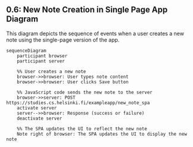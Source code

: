 ## 0.6: New Note Creation in Single Page App Diagram

This diagram depicts the sequence of events when a user creates a new note using the single-page version of the app.

```mermaid
sequenceDiagram
    participant browser
    participant server

    %% User creates a new note
    browser->>browser: User types note content
    browser->>browser: User clicks Save button
    
    %% JavaScript code sends the new note to the server
    browser->>server: POST https://studies.cs.helsinki.fi/exampleapp/new_note_spa
    activate server
    server-->>browser: Response (success or failure)
    deactivate server

    %% The SPA updates the UI to reflect the new note
    Note right of browser: The SPA updates the UI to display the new note

